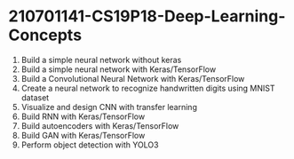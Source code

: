 # 210701141-CS19P18-Deep-Learning-Concepts
1. Build a simple neural network without keras
2. Build a simple neural network with Keras/TensorFlow
3. Build a Convolutional Neural Network with Keras/TensorFlow
4. Create a neural network to recognize handwritten digits using MNIST dataset
5. Visualize and design CNN with transfer learning
6. Build RNN with Keras/TensorFlow
7. Build autoencoders with Keras/TensorFlow
8. Build GAN with Keras/TensorFlow
9. Perform object detection with YOLO3
